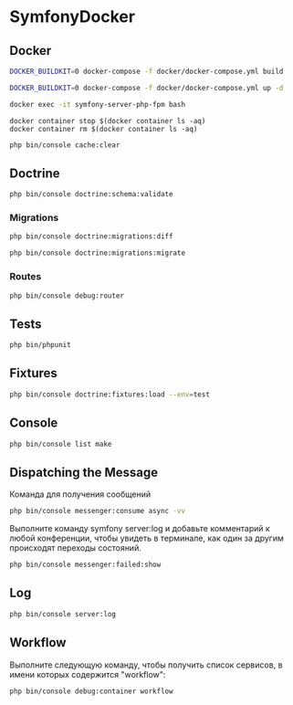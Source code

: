 # SymfonyDocker

## Docker
```bash
DOCKER_BUILDKIT=0 docker-compose -f docker/docker-compose.yml build
```
```bash
DOCKER_BUILDKIT=0 docker-compose -f docker/docker-compose.yml up -d
```
```bash
docker exec -it symfony-server-php-fpm bash
```
```Очистить контейнеры
docker container stop $(docker container ls -aq)
docker container rm $(docker container ls -aq)
```
```bash
php bin/console cache:clear
```

## Doctrine
```bash
php bin/console doctrine:schema:validate
```
### Migrations
```bash
php bin/console doctrine:migrations:diff
```
```bash
php bin/console doctrine:migrations:migrate
```
### Routes
```bash
php bin/console debug:router
```
## Tests
```bash
php bin/phpunit
```
## Fixtures
```bash
php bin/console doctrine:fixtures:load --env=test
```
## Console
```bash
php bin/console list make
```
## Dispatching the Message
Команда для получения сообщений
```bash
php bin/console messenger:consume async -vv
```
Выполните команду symfony server:log и добавьте комментарий к любой конференции,
чтобы увидеть в терминале, как один за другим происходят переходы состояний.
```bash
php bin/console messenger:failed:show
```
## Log
```bash
php bin/console server:log
```
## Workflow
Выполните следующую команду, чтобы получить список сервисов, в имени которых содержится "workflow":
```bash
php bin/console debug:container workflow
```